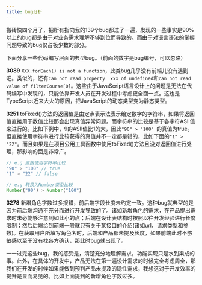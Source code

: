```yaml
---
title: bug分析
---
```

搬砖快四个月了，把所有指向我的139个bug都过了一遍，发现的一些事实是90%以上的bug都是由于对业务需求理解不够到位而导致的。而由于对语言语法的掌握问题导致的bug仅占极少数的部分。

下面分享一些代码编写层面的典型bug。（前面的数字是bug编号，可以忽略）

**3089** `XXX.forEach() is not a function`，此类bug几乎没有前端儿没有遇到吧。类似的，还有`can not read property  xxx of undefined`和`can not read value of filterCourse[0]`。这些由于JavaScript语言设计上的问题是无法在代码编写中发现的，只能依靠开发人员在开发过程中考虑更全面一点。这也是TypeScript近来大火的原因，把JavaScript的动态类型变为静态类型。

**3251** toFixed()方法的返回值是由定点表示法表示给定数字的字符串，如果将返回值直接用于数值比较那会出现真值异常问题。而字符串的比较是基于各字符ASII值来进行的。比如下例中，9的ASII值比1的大，因此`"90" > "100" `的真值为true。但直接使用字符串进行比较获得的真值并不一定都是错的，比如下面的`"1" > "22"`。而且如果是在项目公用工具函数中使用toFixed()方法且没对返回值进行处理，那影响的面是非常广。

```javascript
// e.g 直接使用字符串比较
"90" > "100" // true
"1" > "22" // false

// e.g 转换为Number类型比较
Number("90") > Number("100")
```

**3278** 新增角色字数过多报错，前后端字段长度未约定一致。这种bug就典型的是因为前后端沟通不充分而进行开发导致的了。诸如新增角色的需求，在产品提出需求时未必能够注意到如此小的点；后端在设计表结构时按照以往开发经验进行长度限制；然后后端给到前端一般就只有关于某接口的介绍(诸如url、请求类型和参数)。在获取用户所填写角色名时，后端和产品都未提及长度，如果前端此时不够敏感以至于没有找各方确认，那此时bug就出现了。

一一过完这些bug，我的感受是，清楚充分地理解需求，功能实现只是水到渠成的事。此外，在具体的开发中，产品无法在第一遍设计需求的时候完全考虑周全，那我们在开发的时候如果能做到预判产品未提及的隐性需求，我想这对于开发效率的提升是显而易见的。比如上面提到的新增角色字数过多。

